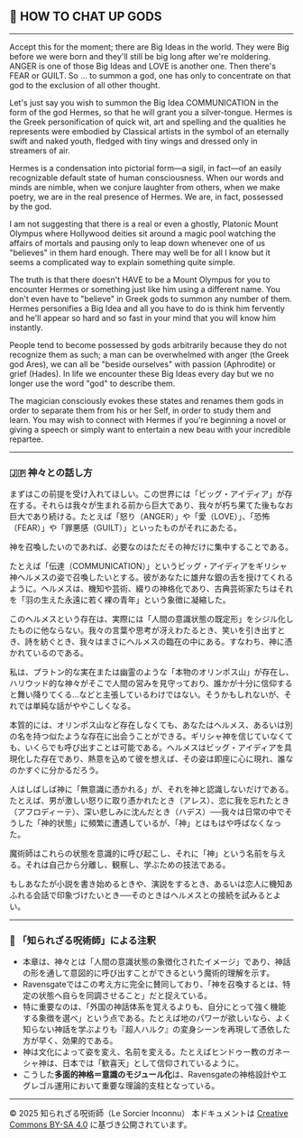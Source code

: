 ## 🧛 HOW TO CHAT UP GODS

---

Accept this for the moment; there are Big Ideas in the world. They were Big before we were born and they'll still be big long after we're moldering. ANGER is one of those Big Ideas and LOVE is another one. Then there's FEAR or GUILT. So ... to summon a god, one has only to concentrate on that god to the exclusion of all other thought.

Let's just say you wish to summon the Big Idea COMMUNICATION in the form of the god Hermes, so that he will grant you a silver-tongue. Hermes is the Greek personification of quick wit, art and spelling and the qualities he represents were embodied by Classical artists in the symbol of an eternally swift and naked youth, fledged with tiny wings and dressed only in streamers of air.

Hermes is a condensation into pictorial form—a sigil, in fact—of an easily recognizable default state of human consciousness. When our words and minds are nimble, when we conjure laughter from others, when we make poetry, we are in the real presence of Hermes. We are, in fact, possessed by the god.

I am not suggesting that there is a real or even a ghostly, Platonic Mount Olympus where Hollywood deities sit around a magic pool watching the affairs of mortals and pausing only to leap down whenever one of us "believes" in them hard enough. There may well be for all I know but it seems a complicated way to explain something quite simple.

The truth is that there doesn't HAVE to be a Mount Olympus for you to encounter Hermes or something just like him using a different name. You don't even have to "believe" in Greek gods to summon any number of them. Hermes personifies a Big Idea and all you have to do is think him fervently and he'll appear so hard and so fast in your mind that you will know him instantly.

People tend to become possessed by gods arbitrarily because they do not recognize them as such; a man can be overwhelmed with anger (the Greek god Ares), we can all be "beside ourselves" with passion (Aphrodite) or grief (Hades). In life we encounter these Big Ideas every day but we no longer use the word "god" to describe them.

The magician consciously evokes these states and renames them gods in order to separate them from his or her Self, in order to study them and learn. You may wish to connect with Hermes if you're beginning a novel or giving a speech or simply want to entertain a new beau with your incredible repartee.

---

### 🇯🇵 神々との話し方

まずはこの前提を受け入れてほしい。この世界には「ビッグ・アイディア」が存在する。それらは我々が生まれる前から巨大であり、我々が朽ち果てた後もなお巨大であり続ける。たとえば「怒り（ANGER）」や「愛（LOVE）」、「恐怖（FEAR）」や「罪悪感（GUILT）」といったものがそれにあたる。

神を召喚したいのであれば、必要なのはただその神だけに集中することである。

たとえば「伝達（COMMUNICATION）」というビッグ・アイディアをギリシャ神ヘルメスの姿で召喚したいとする。彼があなたに雄弁な銀の舌を授けてくれるように。ヘルメスは、機知や芸術、綴りの神格化であり、古典芸術家たちはそれを「羽の生えた永遠に若く裸の青年」という象徴に凝縮した。

このヘルメスという存在は、実際には「人間の意識状態の既定形」をシジル化したものに他ならない。我々の言葉や思考が冴えわたるとき、笑いを引き出すとき、詩を紡ぐとき、我々はまさにヘルメスの臨在の中にある。すなわち、神に憑かれているのである。

私は、プラトン的な実在または幽霊のような「本物のオリンポス山」が存在し、ハリウッド的な神々がそこで人間の営みを見守っており、誰かが十分に信仰すると舞い降りてくる…などと主張しているわけではない。そうかもしれないが、それでは単純な話がややこしくなる。

本質的には、オリンポス山など存在しなくても、あなたはヘルメス、あるいは別の名を持つ似たような存在に出会うことができる。ギリシャ神を信じていなくても、いくらでも呼び出すことは可能である。ヘルメスはビッグ・アイディアを具現化した存在であり、熱意を込めて彼を想えば、その姿は即座に心に現れ、誰なのかすぐに分かるだろう。

人はしばしば神に「無意識に憑かれる」が、それを神と認識しないだけである。たとえば、男が激しい怒りに取り憑かれたとき（アレス）、恋に我を忘れたとき（アフロディーテ）、深い悲しみに沈んだとき（ハデス）──我々は日常の中でそうした「神的状態」に頻繁に遭遇しているが、「神」とはもはや呼ばなくなった。

魔術師はこれらの状態を意識的に呼び起こし、それに「神」という名前を与える。それは自己から分離し、観察し、学ぶための技法である。

もしあなたが小説を書き始めるときや、演説をするとき、あるいは恋人に機知あふれる会話で印象づけたいとき──そのときはヘルメスとの接続を試みるとよい。

---

### 🐌 「知られざる呪術師」による注釈

- 本章は、神々とは「人間の意識状態の象徴化されたイメージ」であり、神話の形を通して意図的に呼び出すことができるという魔術的理解を示す。
- Ravensgateではこの考え方に完全に賛同しており、「神を召喚するとは、特定の状態へ自らを同調させること」だと捉えている。
- 特に重要なのは、「外国の神話体系を覚えるよりも、自分にとって強く機能する象徴を選べ」という点である。たとえば地のパワーが欲しいなら、よく知らない神話を学ぶよりも『超人ハルク』の変身シーンを再現して憑依した方が早く、効果的である。
- 神は文化によって姿を変え、名前を変える。たとえばヒンドゥー教のガネーシャ神は、日本では「歓喜天」として信仰されているように。
- こうした**多面的神格＝意識のモジュール化**は、Ravensgateの神格設計やエグレゴル運用において重要な理論的支柱となっている。

---

© 2025 知られざる呪術師（Le Sorcier Inconnu） 
本ドキュメントは [Creative Commons BY-SA 4.0](https://creativecommons.org/licenses/by-sa/4.0/deed.ja) に基づき公開されています。

